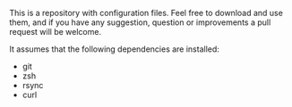 This is a repository with configuration files. Feel free to download and
use them, and if you have any suggestion, question or improvements a pull
request will be welcome.

It assumes that the following dependencies are installed:

 * git
 * zsh
 * rsync
 * curl
